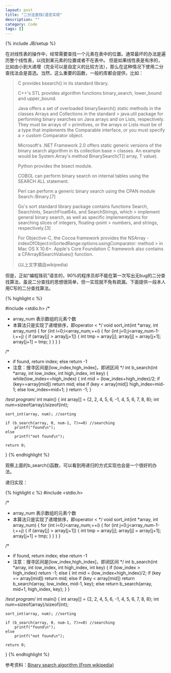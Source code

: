 ```yaml
---
layout: post
title: "二分法查找C语言实现"
description: ""
category: Code
tags: []
---
```

{% include JB/setup %}

在对线性表的操作中，经常需要查找一个元素在表中的位置。通常最坏的办法是遍历整个线性表，以找到某元素的位置或者不在表中。
但是如果线性表是有序的，比如由小到大递增（完全可以是自定义的比较方法），那么在这种情况下使用二分查找法会是首选。当然，这么重要的函数，一般的库都会提供，比如：

> C provides bsearch() in its standard library.
> 
> C++'s STL provides algorithm functions binary_search, lower_bound and upper_bound.
> 
> Java offers a set of overloaded binarySearch() static methods in the classes Arrays and Collections in the standard > java.util package for performing binary searches on Java arrays and on Lists, respectively. They must be arrays of > primitives, or the arrays or Lists must be of a type that implements the Comparable interface, or you must specify a > custom Comparator object.
> 
> Microsoft's .NET Framework 2.0 offers static generic versions of the binary search algorithm in its collection base > classes. An example would be System.Array's method BinarySearch<T>(T[] array, T value).
> 
> Python provides the bisect module.
> 
> COBOL can perform binary search on internal tables using the SEARCH ALL statement.
> 
> Perl can perform a generic binary search using the CPAN module Search::Binary.[7]
> 
> Go's sort standard library package contains functions Search, SearchInts, SearchFloat64s, and SearchStrings, which > implement general binary search, as well as specific implementations for searching slices of integers, floating-point > numbers, and strings, respectively.[3]
> 
> For Objective-C, the Cocoa framework provides the NSArray -indexOfObject:inSortedRange:options:usingComparator: method > in Mac OS X 10.6+. Apple's Core Foundation C framework also contains a CFArrayBSearchValues() function.
> 
> (以上文字摘自wikipedia)

但是，正如“编程珠玑”语言的，90%的程序员却不能在第一次写出无bug的二分查找算法，虽说二分查找的思想很简单，但一实现就不免有疏漏。下面提供一段本人用C写的二分查找算法。

{% highlight c %}

#include <stdio.h>
/*
* array_num 表示数组的元素个数
* 本算法只是实现了递增排序，即operator <
*/
void sort_int(int *array, int array_num)
{
    for (int i=0;i<array_num;++i)
    {
        for (int j=0;j<array_num-1-i;++j)
        {
            if (array[j] > array[j+1])
            {
                int tmp = array[j];
                array[j] = array[j+1];
                array[j+1] = tmp;
            }
        }
    }
}

/*
* if found, return index; else return -1
* 注意：搜寻区间是[low_index,high_index]，即闭区间
*/
int b_search(int *array, int low_index, int high_index, int key)
{
    while(low_index<=high_index)
    {
        int mid = (low_index+high_index)/2;
        if (key==array[mid])
            return mid;
        else if (key < array[mid])
            high_index=mid-1;
        else
            low_index=mid+1;
    }
    return -1;
}

/*test program*/
int main()
{
    int array[] = {2, 2, 4, 5, 6, -1, 4, 5, 6, 7, 8, 8};
    int num=sizeof(array)/sizeof(int);

    sort_int(array, num); //sorting
   
    if (b_search(array, 0, num-1, 7)>=0) //searching
        printf("found\n");
    else
        printf("not found\n");

    return 0;
}
{% endhighlight %}

观察上面的b_search()函数，可以看到用递归的方式实现也会是一个很好的办法。

递归实现：

{% highlight c %}
#include <stdio.h>

/*
* array_num 表示数组的元素个数
* 本算法只是实现了递增排序，即operator <
*/
void sort_int(int *array, int array_num)
{
    for (int i=0;i<array_num;++i)
    {
        for (int j=0;j<array_num-1-i;++j)
        {
            if (array[j] > array[j+1])
            {
                int tmp = array[j];
                array[j] = array[j+1];
                array[j+1] = tmp;
            }
        }
    }
}

/*
* if found, return index; else return -1
* 注意：搜寻区间是[low_index,high_index]，即闭区间
*/
int b_search(int *array, int low_index, int high_index, int key)
{
    if (low_index > high_index)
        return -1;
    else
    {
        int mid = (low_index+high_index)/2;
        if (key == array[mid])
            return mid;
        else if (key < array[mid])
            return b_search(array, low_index, mid-1, key);
        else
            return b_search(array, mid+1, high_index, key);
    }
}

/*test program*/
int main()
{
    int array[] = {2, 2, 4, 5, 6, -1, 4, 5, 6, 7, 8, 8};
    int num=sizeof(array)/sizeof(int);

    sort_int(array, num); //sorting
   
    if (b_search(array, 0, num-1, 7)>=0) //searching
        printf("found\n");
    else
        printf("not found\n");

    return 0;
}
{% endhighlight %}

参考资料：[Binary search algorithm (From wikipedia)](http://en.wikipedia.org/wiki/Binary_search_algorithm)

